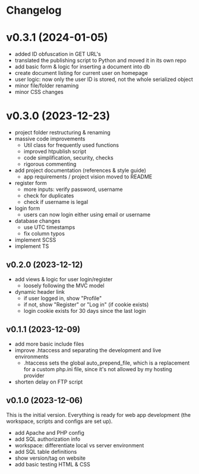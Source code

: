 # Changelog


# v0.3.1 (2024-01-05)

- added ID obfuscation in GET URL's
- translated the publishing script to Python and moved it in its own repo
- add basic form & logic for inserting a document into db
- create document listing for current user on homepage
- user logic: now only the user ID is stored, not the whole serialized object
- minor file/folder renaming
- minor CSS changes


# v0.3.0 (2023-12-23)

- project folder restructuring & renaming
- massive code improvements
    - Util class for frequently used functions
    - improved htpublish script
    - code simplification, security, checks
    - rigorous commenting
- add project documentation (references & style guide)
    - app requirements / project vision moved to README
- register form
    - more inputs: verify password, username
    - check for duplicates
    - check if username is legal
- login form
    - users can now login either using email or username
- database changes
    - use UTC timestamps
    - fix column typos
- implement SCSS
- implement TS


## v0.2.0 (2023-12-12)

- add views & logic for user login/register
    - loosely following the MVC model
- dynamic header link
    - if user logged in, show "Profile"
    - if not, show "Register" or "Log in" (if cookie exists)
    - login cookie exists for 30 days since the last login


## v0.1.1 (2023-12-09)

- add more basic include files
- improve .htaccess and separating the development and live environments
    - .htaccess sets the global auto_prepend_file, which is a replacement for
      a custom php.ini file, since it's not allowed by my hosting provider
- shorten delay on FTP script


## v0.1.0 (2023-12-06)

This is the initial version. Everything is ready for web app development (the 
workspace, scripts and configs are set up).

- add Apache and PHP config
- add SQL authorization info
- workspace: differentiate local vs server environment
- add SQL table definitions
- show version/tag on website
- add basic testing HTML & CSS
